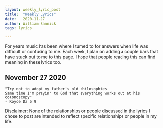```yaml
---
layout: weekly_lyric_post
title:  "Weekly Lyrics"
date:   2020-11-27
author: William Bannick
tags: lyrics

---
```


For years music has been where I turned to for answers when life was difficult or confusing to me. Each week, I plan on adding a couple bars that have stuck out to me to this page. I hope that people reading this can find meaning in these lyrics too.

## November 27 2020
```
"Try not to adopt my father's old philosophies
Same time I'm prayin' to God that everything works out at his colonoscopy"
- Royce Da 5'9
```


Disclaimer: None of the relationships or people discussed in the lyrics I chose to post are intended to reflect specific relationships or people in my life.
